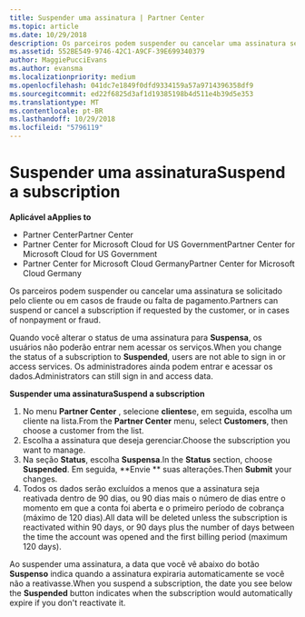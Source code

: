 ```yaml
---
title: Suspender uma assinatura | Partner Center
ms.topic: article
ms.date: 10/29/2018
description: Os parceiros podem suspender ou cancelar uma assinatura se solicitado pelo cliente ou em casos de fraude ou falta de pagamento.
ms.assetid: 552BE549-9746-42C1-A9CF-39E699340379
author: MaggiePucciEvans
ms.author: evansma
ms.localizationpriority: medium
ms.openlocfilehash: 041dc7e1849f0dfd9334159a57a9714396358df9
ms.sourcegitcommit: ed22f6825d3af1d19385198b4d511e4b39d5e353
ms.translationtype: MT
ms.contentlocale: pt-BR
ms.lasthandoff: 10/29/2018
ms.locfileid: "5796119"
---
```

# <a name="suspend-a-subscription"></a><span data-ttu-id="09c4b-103">Suspender uma assinatura</span><span class="sxs-lookup"><span data-stu-id="09c4b-103">Suspend a subscription</span></span>

**<span data-ttu-id="09c4b-104">Aplicável a</span><span class="sxs-lookup"><span data-stu-id="09c4b-104">Applies to</span></span>**

-  <span data-ttu-id="09c4b-105">Partner Center</span><span class="sxs-lookup"><span data-stu-id="09c4b-105">Partner Center</span></span>
-  <span data-ttu-id="09c4b-106">Partner Center for Microsoft Cloud for US Government</span><span class="sxs-lookup"><span data-stu-id="09c4b-106">Partner Center for Microsoft Cloud for US Government</span></span>
-  <span data-ttu-id="09c4b-107">Partner Center for Microsoft Cloud Germany</span><span class="sxs-lookup"><span data-stu-id="09c4b-107">Partner Center for Microsoft Cloud Germany</span></span>

<span data-ttu-id="09c4b-108">Os parceiros podem suspender ou cancelar uma assinatura se solicitado pelo cliente ou em casos de fraude ou falta de pagamento.</span><span class="sxs-lookup"><span data-stu-id="09c4b-108">Partners can suspend or cancel a subscription if requested by the customer, or in cases of nonpayment or fraud.</span></span>

<span data-ttu-id="09c4b-109">Quando você alterar o status de uma assinatura para **Suspensa**, os usuários não poderão entrar nem acessar os serviços.</span><span class="sxs-lookup"><span data-stu-id="09c4b-109">When you change the status of a subscription to **Suspended**, users are not able to sign in or access services.</span></span> <span data-ttu-id="09c4b-110">Os administradores ainda podem entrar e acessar os dados.</span><span class="sxs-lookup"><span data-stu-id="09c4b-110">Administrators can still sign in and access data.</span></span>

**<span data-ttu-id="09c4b-111">Suspender uma assinatura</span><span class="sxs-lookup"><span data-stu-id="09c4b-111">Suspend a subscription</span></span>**

1.  <span data-ttu-id="09c4b-112">No menu **Partner Center** , selecione **clientes**e, em seguida, escolha um cliente na lista.</span><span class="sxs-lookup"><span data-stu-id="09c4b-112">From the **Partner Center** menu, select **Customers**, then choose a customer from the list.</span></span>
2.  <span data-ttu-id="09c4b-113">Escolha a assinatura que deseja gerenciar.</span><span class="sxs-lookup"><span data-stu-id="09c4b-113">Choose the subscription you want to manage.</span></span>
3.  <span data-ttu-id="09c4b-114">Na seção **Status**, escolha **Suspensa**.</span><span class="sxs-lookup"><span data-stu-id="09c4b-114">In the **Status** section, choose **Suspended**.</span></span> <span data-ttu-id="09c4b-115">Em seguida, \*\*Envie \*\* suas alterações.</span><span class="sxs-lookup"><span data-stu-id="09c4b-115">Then **Submit** your changes.</span></span>
4.  <span data-ttu-id="09c4b-116">Todos os dados serão excluídos a menos que a assinatura seja reativada dentro de 90 dias, ou 90 dias mais o número de dias entre o momento em que a conta foi aberta e o primeiro período de cobrança (máximo de 120 dias).</span><span class="sxs-lookup"><span data-stu-id="09c4b-116">All data will be deleted unless the subscription is reactivated within 90 days, or 90 days plus the number of days between the time the account was opened and the first billing period (maximum 120 days).</span></span>

<span data-ttu-id="09c4b-117">Ao suspender uma assinatura, a data que você vê abaixo do botão **Suspenso** indica quando a assinatura expiraria automaticamente se você não a reativasse.</span><span class="sxs-lookup"><span data-stu-id="09c4b-117">When you suspend a subscription, the date you see below the **Suspended** button indicates when the subscription would automatically expire if you don't reactivate it.</span></span> 
